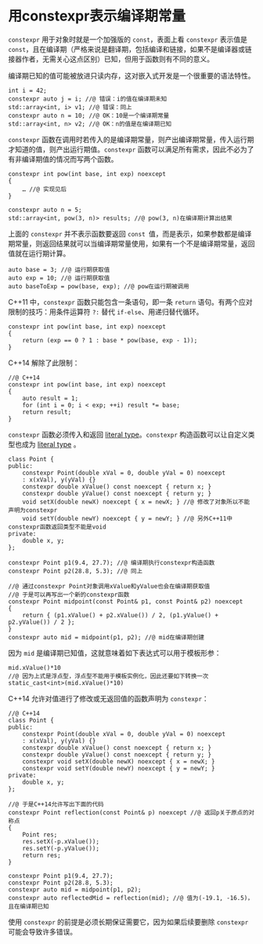 # 用constexpr表示编译期常量

`constexpr` 用于对象时就是一个加强版的 `const`，表面上看 `constexpr` 表示值是 `const`，且在编译期（严格来说是翻译期，包括编译和链接，如果不是编译器或链接器作者，无需关心这点区别）已知，但用于函数则有不同的意义。

编译期已知的值可能被放进只读内存，这对嵌入式开发是一个很重要的语法特性。

 ```
int i = 42;
constexpr auto j = i; //@ 错误：i的值在编译期未知
std::array<int, i> v1; //@ 错误：同上
constexpr auto n = 10; //@ OK：10是一个编译期常量
std::array<int, n> v2; //@ OK：n的值是在编译期已知
 ```

`constexpr` 函数在调用时若传入的是编译期常量，则产出编译期常量，传入运行期才知道的值，则产出运行期值。`constexpr` 函数可以满足所有需求，因此不必为了有非编译期值的情况而写两个函数。

```
constexpr int pow(int base, int exp) noexcept
{
    … //@ 实现见后
}

constexpr auto n = 5;
std::array<int, pow(3, n)> results; //@ pow(3, n)在编译期计算出结果
```

上面的 `constexpr` 并不表示函数要返回 `const `值，而是表示，如果参数都是编译期常量，则返回结果就可以当编译期常量使用，如果有一个不是编译期常量，返回值就在运行期计算。

```
auto base = 3; //@ 运行期获取值
auto exp = 10; //@ 运行期获取值
auto baseToExp = pow(base, exp); //@ pow在运行期被调用
```

C++11 中，`constexpr` 函数只能包含一条语句，即一条 `return` 语句。有两个应对限制的技巧：用条件运算符 ` ?: ` 替代 `if-else`、用递归替代循环。

```
constexpr int pow(int base, int exp) noexcept
{
    return (exp == 0 ? 1 : base * pow(base, exp - 1));
}
```

C++14 解除了此限制：

```
//@ C++14
constexpr int pow(int base, int exp) noexcept
{
    auto result = 1;
    for (int i = 0; i < exp; ++i) result *= base;
    return result;
}
```

`constexpr` 函数必须传入和返回 [literal type](https://en.cppreference.com/w/cpp/named_req/LiteralType)。`constexpr` 构造函数可以让自定义类型也成为 [literal type](https://en.cppreference.com/w/cpp/named_req/LiteralType) 。

```
class Point {
public:
    constexpr Point(double xVal = 0, double yVal = 0) noexcept
    : x(xVal), y(yVal) {}
    constexpr double xValue() const noexcept { return x; }
    constexpr double yValue() const noexcept { return y; }
    void setX(double newX) noexcept { x = newX; } //@ 修改了对象所以不能声明为constexpr
    void setY(double newY) noexcept { y = newY; } //@ 另外C++11中constexpr函数返回类型不能是void
private:
    double x, y;
};

constexpr Point p1(9.4, 27.7); //@ 编译期执行constexpr构造函数
constexpr Point p2(28.8, 5.3); //@ 同上

//@ 通过constexpr Point对象调用xValue和yValue也会在编译期获取值
//@ 于是可以再写出一个新的constexpr函数
constexpr Point midpoint(const Point& p1, const Point& p2) noexcept
{
    return { (p1.xValue() + p2.xValue()) / 2, (p1.yValue() + p2.yValue()) / 2 };
}
constexpr auto mid = midpoint(p1, p2); //@ mid在编译期创建
```

因为 `mid` 是编译期已知值，这就意味着如下表达式可以用于模板形参：

```
mid.xValue()*10
//@ 因为上式是浮点型，浮点型不能用于模板实例化，因此还要如下转换一次
static_cast<int>(mid.xValue()*10)
```

C++14 允许对值进行了修改或无返回值的函数声明为 `constexpr`：

```
//@ C++14
class Point {
public:
    constexpr Point(double xVal = 0, double yVal = 0) noexcept
    : x(xVal), y(yVal) {}
    constexpr double xValue() const noexcept { return x; }
    constexpr double yValue() const noexcept { return y; }
    constexpr void setX(double newX) noexcept { x = newX; }
    constexpr void setY(double newY) noexcept { y = newY; }
private:
    double x, y;
};

//@ 于是C++14允许写出下面的代码
constexpr Point reflection(const Point& p) noexcept //@ 返回p关于原点的对称点
{
    Point res;
    res.setX(-p.xValue());
    res.setY(-p.yValue());
    return res;
}

constexpr Point p1(9.4, 27.7);
constexpr Point p2(28.8, 5.3);
constexpr auto mid = midpoint(p1, p2);
constexpr auto reflectedMid = reflection(mid); //@ 值为(-19.1, -16.5)，且在编译期已知
```

使用 `constexpr` 的前提是必须长期保证需要它，因为如果后续要删除 `constexpr` 可能会导致许多错误。

